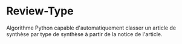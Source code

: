 # Review-Type
Algorithme Python capable d'automatiquement classer un article de synthèse par type de synthèse à partir de la notice de l'article.
